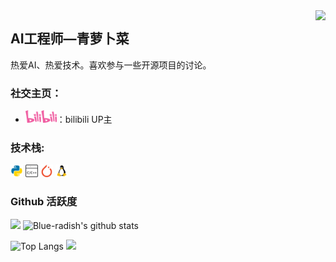 <img align="right" src="https://count.getloli.com/get/@:Blue-radish?theme=rule34">

## AI工程师—青萝卜菜

热爱AI、热爱技术。喜欢参与一些开源项目的讨论。

### **社交主页：**

-   <a href="https://space.bilibili.com/349996129"><code><img height="20" width="50" src="./images/bilibili.png"></code></a>：bilibili UP主

### **技术栈:**

<a href="https://www.python.org"><code><img height="20" src="./images/Python.png"></code></a>
<a href="https://isocpp.org"><code><img height="20" src="./images/C++语言.png"></code></a>
<a href="https://www.pytorch.org"><code><img height="20" src="./images/pytorch.png"></code></a>
<a href="https://ubuntu.com"><code><img height="20" src="./images/linux.png"></code></a>

### Github 活跃度

[![](https://activity-graph.herokuapp.com/graph?username=Blue-radish&theme=dracula)](https://github.com/ashutosh00710/github-readme-activity-graph)
![Blue-radish's github stats](https://github-readme-stats.vercel.app/api?username=Blue-radish&show_icons=true&theme=vue)

![Top Langs](https://github-readme-stats.vercel.app/api/top-langs/?username=Blue-radish&langs_count=6)
![](https://github-readme-stats.vercel.app/api/top-langs/?username=Blue-radish&layout=compact&langs_count=6)

